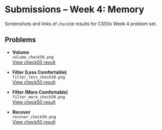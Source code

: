 # Submissions – Week 4: Memory

Screenshots and links of `check50` results for CS50x Week 4 problem set.

## Problems

- **Volume**  
  `volume_check50.png`  
  [View check50 result](https://submit.cs50.io/check50/37d07856c33a0e23cbfa97f3cd7e9f17b6dc6fec)

- **Filter (Less Comfortable)**  
  `filter_less_check50.png`  
  [View check50 result](https://submit.cs50.io/check50/55bdf7d1095036c12c4aee82984d36aed428d82f)

- **Filter (More Comfortable)**  
  `filter_more_check50.png`  
  [View check50 result]()
  
- **Recover**  
  `recover_check50.png`  
  [View check50 result]()
